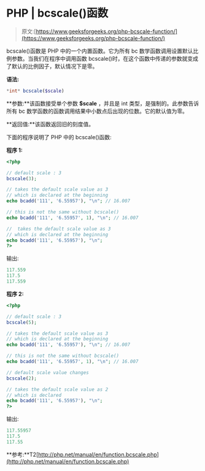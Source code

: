 # PHP | bcscale()函数

> 原文:[https://www.geeksforgeeks.org/php-bcscale-function/](https://www.geeksforgeeks.org/php-bcscale-function/)

bcscale()函数是 PHP 中的一个内置函数。它为所有 bc 数学函数调用设置默认比例参数。当我们在程序中调用函数 bcscale()时，在这个函数中传递的参数就变成了默认的比例因子，默认情况下是零。

**语法:**

```php
*int* bcscale($scale)
```

**参数:**该函数接受单个参数 **$scale** ，并且是 int 类型，是强制的。此参数告诉所有 bc 数学函数的函数调用结果中小数点后出现的位数。它的默认值为零。

**返回值:**该函数返回旧的刻度值。

下面的程序说明了 PHP 中的 bcscale()函数:

**程序 1:**

```php
<?php

// default scale : 3
bcscale(3);

// takes the default scale value as 3 
// which is declared at the beginning 
echo bcadd('111', '6.55957'), "\n"; // 16.007

// this is not the same without bcscale()
echo bcadd('111', '6.55957', 1), "\n"; // 16.007

//  takes the default scale value as 3 
// which is declared at the beginning 
echo bcadd('111', '6.55957'), "\n"; 
?>
```

输出:

```php
117.559 
117.5 
117.559

```

**程序 2:**

```php
<?php

// default scale : 3
bcscale(5);

// takes the default scale value as 3 
// which is declared at the beginning 
echo bcadd('111', '6.55957'), "\n"; // 16.007

// this is not the same without bcscale()
echo bcadd('111', '6.55957', 1), "\n"; // 16.007

// default scale value changes
bcscale(2); 

// takes the default scale value as 2
// which is declared 
echo bcadd('111', '6.55957'), "\n"; 
?>
```

输出:

```php
117.55957 
117.5 
117.55

```

**参考:**T2[http://php.net/manual/en/function.bcscale.php](http://php.net/manual/en/function.bcscale.php)